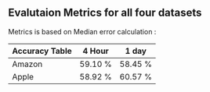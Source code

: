 ## Evalutaion Metrics for all four datasets

Metrics is based on Median error calculation :

| Accuracy Table | 4 Hour  | 1 day   |
|----------------|---------|---------|
| Amazon         | 59.10 % | 58.45 % |
| Apple          | 58.92 % | 60.57 % |